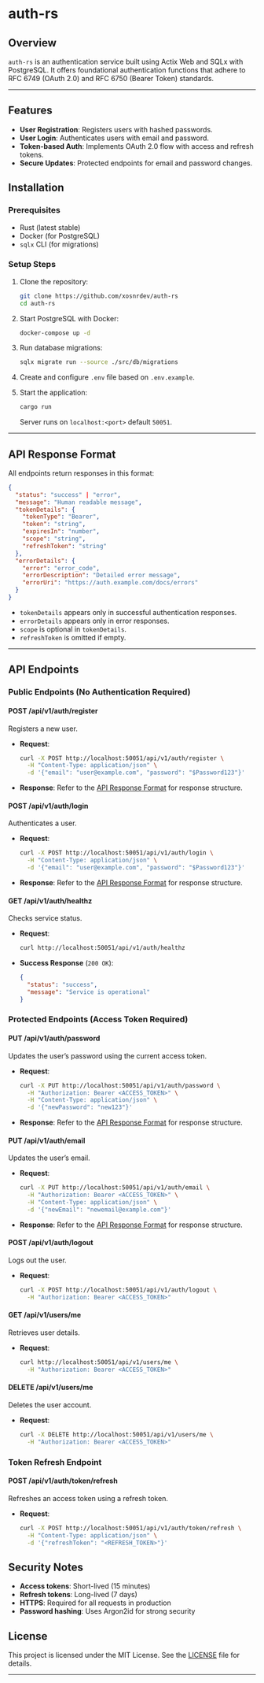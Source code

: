 # auth-rs

## Overview

`auth-rs` is an authentication service built using Actix Web and SQLx with PostgreSQL. It offers foundational authentication functions that adhere to RFC 6749 (OAuth 2.0) and RFC 6750 (Bearer Token) standards.

---

## Features

- **User Registration**: Registers users with hashed passwords.
- **User Login**: Authenticates users with email and password.
- **Token-based Auth**: Implements OAuth 2.0 flow with access and refresh tokens.
- **Secure Updates**: Protected endpoints for email and password changes.

## Installation

### Prerequisites

- Rust (latest stable)
- Docker (for PostgreSQL)
- `sqlx` CLI (for migrations)

### Setup Steps

1. Clone the repository:

   ```bash
   git clone https://github.com/xosnrdev/auth-rs
   cd auth-rs
   ```

2. Start PostgreSQL with Docker:

   ```bash
   docker-compose up -d
   ```

3. Run database migrations:

   ```bash
   sqlx migrate run --source ./src/db/migrations
   ```

4. Create and configure `.env` file based on `.env.example`.

5. Start the application:

   ```bash
   cargo run
   ```

   Server runs on `localhost:<port>` default `50051`.

---

## API Response Format

All endpoints return responses in this format:

```json
{
  "status": "success" | "error",
  "message": "Human readable message",
  "tokenDetails": {
    "tokenType": "Bearer",
    "token": "string",
    "expiresIn": "number",
    "scope": "string",
    "refreshToken": "string"
  },
  "errorDetails": {
    "error": "error_code",
    "errorDescription": "Detailed error message",
    "errorUri": "https://auth.example.com/docs/errors"
  }
}
```

- `tokenDetails` appears only in successful authentication responses.
- `errorDetails` appears only in error responses.
- `scope` is optional in `tokenDetails`.
- `refreshToken` is omitted if empty.

---

## API Endpoints

### Public Endpoints (No Authentication Required)

#### **POST /api/v1/auth/register**

Registers a new user.

- **Request**:

  ```bash
  curl -X POST http://localhost:50051/api/v1/auth/register \
    -H "Content-Type: application/json" \
    -d '{"email": "user@example.com", "password": "$Password123"}'
  ```

- **Response**: Refer to the [API Response Format](#api-response-format) for response structure.

#### **POST /api/v1/auth/login**

Authenticates a user.

- **Request**:

  ```bash
  curl -X POST http://localhost:50051/api/v1/auth/login \
    -H "Content-Type: application/json" \
    -d '{"email": "user@example.com", "password": "$Password123"}'
  ```

- **Response**: Refer to the [API Response Format](#api-response-format) for response structure.

#### **GET /api/v1/auth/healthz**

Checks service status.

- **Request**:

  ```bash
  curl http://localhost:50051/api/v1/auth/healthz
  ```

- **Success Response** (`200 OK`):

  ```json
  {
    "status": "success",
    "message": "Service is operational"
  }
  ```

### Protected Endpoints (Access Token Required)

#### **PUT /api/v1/auth/password**

Updates the user’s password using the current access token.

- **Request**:

  ```bash
  curl -X PUT http://localhost:50051/api/v1/auth/password \
    -H "Authorization: Bearer <ACCESS_TOKEN>" \
    -H "Content-Type: application/json" \
    -d '{"newPassword": "new123"}'
  ```

- **Response**: Refer to the [API Response Format](#api-response-format) for response structure.

#### **PUT /api/v1/auth/email**

Updates the user’s email.

- **Request**:

  ```bash
  curl -X PUT http://localhost:50051/api/v1/auth/email \
    -H "Authorization: Bearer <ACCESS_TOKEN>" \
    -H "Content-Type: application/json" \
    -d '{"newEmail": "newemail@example.com"}'
  ```

- **Response**: Refer to the [API Response Format](#api-response-format) for response structure.

#### **POST /api/v1/auth/logout**

Logs out the user.

- **Request**:

  ```bash
  curl -X POST http://localhost:50051/api/v1/auth/logout \
    -H "Authorization: Bearer <ACCESS_TOKEN>"
  ```

#### **GET /api/v1/users/me**

Retrieves user details.

- **Request**:

  ```bash
  curl http://localhost:50051/api/v1/users/me \
    -H "Authorization: Bearer <ACCESS_TOKEN>"
  ```

#### **DELETE /api/v1/users/me**

Deletes the user account.

- **Request**:

  ```bash
  curl -X DELETE http://localhost:50051/api/v1/users/me \
    -H "Authorization: Bearer <ACCESS_TOKEN>"
  ```

### Token Refresh Endpoint

#### **POST /api/v1/auth/token/refresh**

Refreshes an access token using a refresh token.

- **Request**:

  ```bash
  curl -X POST http://localhost:50051/api/v1/auth/token/refresh \
    -H "Content-Type: application/json" \
    -d '{"refreshToken": "<REFRESH_TOKEN>"}'
  ```

## Security Notes

- **Access tokens**: Short-lived (15 minutes)
- **Refresh tokens**: Long-lived (7 days)
- **HTTPS**: Required for all requests in production
- **Password hashing**: Uses Argon2id for strong security

## License

This project is licensed under the MIT License. See the [LICENSE](LICENSE) file for details.

---
